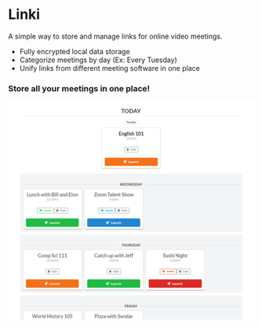 # Linki

A simple way to store and manage links for online video meetings.

-   Fully encrypted local data storage
-   Categorize meetings by day (Ex: Every Tuesday)
-   Unify links from different meeting software in one place

### Store all your meetings in one place!

![alt text](./public/images/meetings_page.png)

